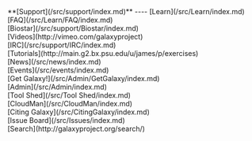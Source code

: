 <div class='linkbox'>
**[Support](/src/support/index.md)**
----
[Learn](/src/Learn/index.md)<br />
[FAQ](/src/Learn/FAQ/index.md)<br />
[Biostar](/src/support/Biostar/index.md)<br />
[Videos](http://vimeo.com/galaxyproject)<br />
[IRC](/src/support/IRC/index.md)<br />
[Tutorials](http://main.g2.bx.psu.edu/u/james/p/exercises)<br />
[News](/src/news/index.md)<br />
[Events](/src/events/index.md)<br />
[Get Galaxy!](/src/Admin/GetGalaxy/index.md)<br />
[Admin](/src/Admin/index.md)<br />
[Tool Shed](/src/Tool Shed/index.md)<br />
[CloudMan](/src/CloudMan/index.md)<br />
[Citing Galaxy](/src/CitingGalaxy/index.md)<br />
[Issue Board](/src/Issues/index.md)<br />
[Search](http://galaxyproject.org/search/)
</div>
